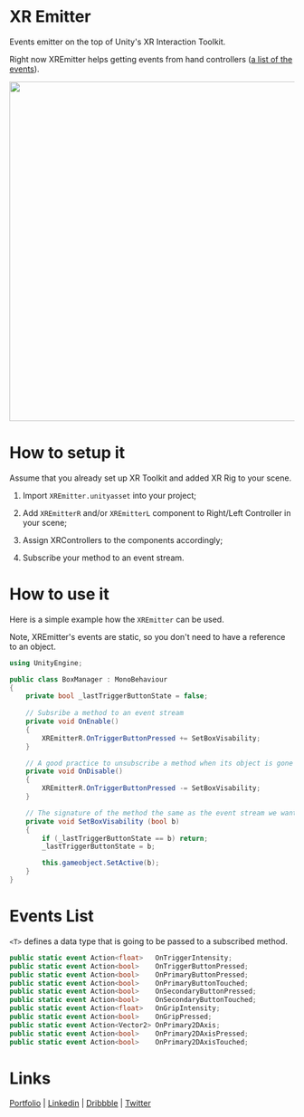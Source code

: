 # XR Emitter
Events emitter on the top of Unity's XR Interaction Toolkit.

Right now XREmitter helps getting events from hand controllers ([a list of the events](#events-list)).

<img src="media/xr_emitter_events.gif" width="600">

# How to setup it
Assume that you already set up XR Toolkit and added XR Rig to your scene.

1. Import `XREmitter.unityasset` into your project;

2. Add `XREmitterR` and/or `XREmitterL` component to Right/Left Controller in your scene;

3. Assign XRControllers to the components accordingly;

4. Subscribe your method to an event stream.

# How to use it
Here is a simple example how the `XREmitter` can be used. 

Note, XREmitter's events are static, so you don't need to have a reference to an object.

```csharp
using UnityEngine;

public class BoxManager : MonoBehaviour
{
    private bool _lastTriggerButtonState = false;
    
    // Subsribe a method to an event stream
    private void OnEnable() 
    {
        XREmitterR.OnTriggerButtonPressed += SetBoxVisability;
    }

    // A good practice to unsubscribe a method when its object is gone
    private void OnDisable() 
    {
        XREmitterR.OnTriggerButtonPressed -= SetBoxVisability;
    }

    // The signature of the method the same as the event stream we want to subscribe it to.
    private void SetBoxVisability (bool b) 
    {
        if (_lastTriggerButtonState == b) return;
        _lastTriggerButtonState = b;

        this.gameobject.SetActive(b);
    }
}
```
# Events List
` <T> ` defines a data type that is going to be passed to a subscribed method.
```csharp
public static event Action<float>   OnTriggerIntensity;
public static event Action<bool>    OnTriggerButtonPressed;
public static event Action<bool>    OnPrimaryButtonPressed;
public static event Action<bool>    OnPrimaryButtonTouched;
public static event Action<bool>    OnSecondaryButtonPressed;
public static event Action<bool>    OnSecondaryButtonTouched;
public static event Action<float>   OnGripIntensity;
public static event Action<bool>    OnGripPressed;
public static event Action<Vector2> OnPrimary2DAxis;
public static event Action<bool>    OnPrimary2DAxisPressed;
public static event Action<bool>    OnPrimary2DAxisTouched;
```

# Links
[Portfolio](https://olegfrolov.design/) | [Linkedin](https://www.linkedin.com/in/oleg-frolov-6a6a4752/) | [Dribbble](https://dribbble.com/Volorf) | [Twitter](https://www.twitter.com/volorf)